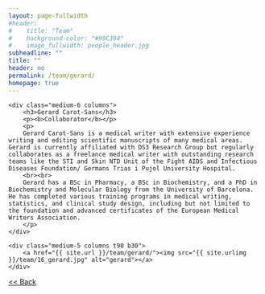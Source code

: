 ```yaml
---
layout: page-fullwidth
#header:
#    title: "Team"
#    background-color: "#99C394"
#    image_fullwidth: people_header.jpg
subheadline: ""
title: ""
header: no
permalink: /team/gerard/
homepage: true
---
```


<div class="row t30">

	<div class="medium-6 columns">
		<h3>Gerard Carot-Sans</h3>
		<p><b>Collaborator</b></p>
		<p>
		Gerard Carot-Sans is a medical writer with extensive experience writing and editing scientific manuscripts of many medical areas. Gerard is currently affiliated with DS3 Research Group but regularly collaborates as a freelance medical writer with outstanding research teams like the STI and Skin NTD Unit of the Fight AIDS and Infectious Diseases Foundation/ Germans Trias i Pujol University Hospital.
		<br><br>
		Gerard has a BSc in Pharmacy, a BSc in Biochemistry, and a PhD in Biochemistry and Molecular Biology from the University of Barcelona. He has completed various training programs in medical writing, statistics, and clinical study design, including but not limited to the foundation and advanced certificates of the European Medical Writers Association.
		</p>
	</div>

	<div class="medium-5 columns t90 b30">
		<a href="{{ site.url }}/team/gerard/"><img src="{{ site.urlimg }}/team/16_gerard.jpg" alt="gerard"></a>
	</div>

</div>


<a class="button left r15 tiny radius" href="{{ site.url }}/team/"> << Back</a>
